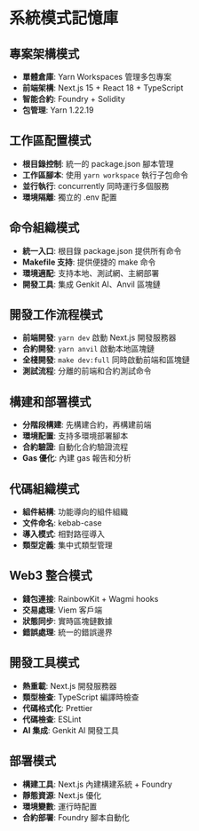 # 系統模式記憶庫

## 專案架構模式
- **單體倉庫**: Yarn Workspaces 管理多包專案
- **前端架構**: Next.js 15 + React 18 + TypeScript
- **智能合約**: Foundry + Solidity
- **包管理**: Yarn 1.22.19

## 工作區配置模式
- **根目錄控制**: 統一的 package.json 腳本管理
- **工作區腳本**: 使用 `yarn workspace` 執行子包命令
- **並行執行**: concurrently 同時運行多個服務
- **環境隔離**: 獨立的 .env 配置

## 命令組織模式
- **統一入口**: 根目錄 package.json 提供所有命令
- **Makefile 支持**: 提供便捷的 make 命令
- **環境適配**: 支持本地、測試網、主網部署
- **開發工具**: 集成 Genkit AI、Anvil 區塊鏈

## 開發工作流程模式
- **前端開發**: `yarn dev` 啟動 Next.js 開發服務器
- **合約開發**: `yarn anvil` 啟動本地區塊鏈
- **全棧開發**: `make dev:full` 同時啟動前端和區塊鏈
- **測試流程**: 分離的前端和合約測試命令

## 構建和部署模式
- **分階段構建**: 先構建合約，再構建前端
- **環境配置**: 支持多環境部署腳本
- **合約驗證**: 自動化合約驗證流程
- **Gas 優化**: 內建 gas 報告和分析

## 代碼組織模式
- **組件結構**: 功能導向的組件組織
- **文件命名**: kebab-case
- **導入模式**: 相對路徑導入
- **類型定義**: 集中式類型管理

## Web3 整合模式
- **錢包連接**: RainbowKit + Wagmi hooks
- **交易處理**: Viem 客戶端
- **狀態同步**: 實時區塊鏈數據
- **錯誤處理**: 統一的錯誤邊界

## 開發工具模式
- **熱重載**: Next.js 開發服務器
- **類型檢查**: TypeScript 編譯時檢查
- **代碼格式化**: Prettier
- **代碼檢查**: ESLint
- **AI 集成**: Genkit AI 開發工具

## 部署模式
- **構建工具**: Next.js 內建構建系統 + Foundry
- **靜態資源**: Next.js 優化
- **環境變數**: 運行時配置
- **合約部署**: Foundry 腳本自動化